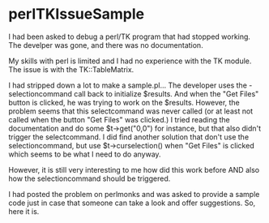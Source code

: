 # perlTKIssueSample

I had been asked to debug a perl/TK program that had stopped working.  The develper was gone, and there was no documentation.

My skills with perl is limited and I had no experience with the TK module.  The issue is with the TK::TableMatrix.

I had stripped down a lot to make a sample.pl...  The developer uses the -selectioncommand call back to
initialize $results.  And when the "Get Files" button is clicked, he was trying to work on the $results.
However, the problem seems that this selectcommand was never called (or at least not called when the 
button "Get Files" was clicked.)  I tried reading the documentation and do some $t->get("0,0") for instance, but
that also didn't trigger the selectcommand.  I did find another solution that don't use the selectioncommand, but use
$t->curselection() when "Get Files" is clicked which seems to be what I need to do anyway.

However, it is still very interesting to me how did this work before AND also how the selectioncommand should be
triggered.

I had posted the problem on perlmonks and was asked to provide a sample code just in case that someone can take a look
and offer suggestions.  So, here it is.
